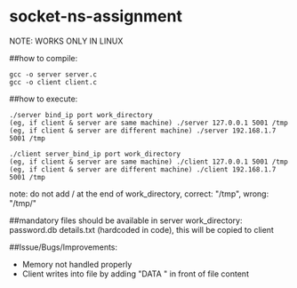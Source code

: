 # socket-ns-assignment

NOTE: WORKS ONLY IN LINUX

##how to compile:
```code
gcc -o server server.c
gcc -o client client.c
```

##how to execute:
```code
./server bind_ip port work_directory
(eg, if client & server are same machine) ./server 127.0.0.1 5001 /tmp
(eg, if client & server are different machine) ./server 192.168.1.7 5001 /tmp
```
```code
./client server_bind_ip port work_directory
(eg, if client & server are same machine) ./client 127.0.0.1 5001 /tmp
(eg, if client & server are different machine) ./client 192.168.1.7 5001 /tmp
```

note: do not add / at the end of work_directory, correct: "/tmp", wrong: "/tmp/"

##mandatory files should be available in server work_directory:
password.db
details.txt (hardcoded in code), this will be copied to client

##Issue/Bugs/Improvements:
 - Memory not handled properly
 - Client writes into file by adding "DATA <filesize>" in front of file content
